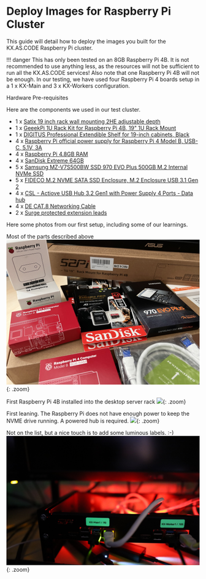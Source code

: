 # Deploy Images for Raspberry Pi Cluster

This guide will detail how to deploy the images you built for the KX.AS.CODE Raspberry Pi cluster.

!!! danger
This has only been tested on an 8GB Raspberry Pi 4B. It is not recommended to use anything less, as the resources will not be sufficient to run all the KX.AS.CODE services! Also note that one Raspberry Pi 4B will not be enough. In our testing, we have used four Raspberry Pi 4 boards setup in a 1 x KX-Main and 3 x KX-Workers configuration.

Hardware Pre-requisites

Here are the components we used in our test cluster.

- 1 x [Satix 19 inch rack wall mounting 2HE adjustable depth](https://www.amazon.de/gp/product/B07PL744NX/ref=ppx_yo_dt_b_asin_title_o05_s01?ie=UTF8&psc=1)
- 1 x [GeeekPi 1U Rack Kit for Raspberry Pi 4B, 19" 1U Rack Mount](https://www.amazon.de/gp/product/B0972928CN/ref=ppx_yo_dt_b_asin_title_o05_s02?ie=UTF8&psc=1)
- 1 x [DIGITUS Professional Extendible Shelf for 19-inch cabinets, Black](https://www.amazon.de/gp/product/B002KTE870/ref=ppx_yo_dt_b_asin_title_o03_s00?ie=UTF8&psc=1)
- 4 x [Raspberry Pi official power supply for Raspberry Pi 4 Model B, USB-C, 5.1V, 3A](https://www.amazon.de/gp/product/B07TMPC9FG/ref=ppx_yo_dt_b_asin_title_o05_s00?ie=UTF8&psc=1)
- 4 x [Raspberry Pi 4.8GB RAM](https://www.amazon.de/gp/product/B089LZ7KB8/ref=ppx_yo_dt_b_asin_title_o04_s00?ie=UTF8&psc=1)
- 4 x [SanDisk Extreme 64GB](https://www.amazon.de/gp/product/B07G3GMRYF/ref=ppx_yo_dt_b_asin_title_o05_s03?ie=UTF8&psc=1)
- 5 x [Samsung MZ-V7S500BW SSD 970 EVO Plus 500GB M.2 Internal NVMe SSD](https://www.amazon.de/gp/product/B07MFBLN7K/ref=ppx_yo_dt_b_asin_title_o05_s04?ie=UTF8&psc=1)
- 5 x [FIDECO M.2 NVME SATA SSD Enclosure, M.2 Enclosure USB 3.1 Gen 2](https://www.amazon.de/gp/product/B09WMYKDDW/ref=ppx_yo_dt_b_asin_title_o05_s04?ie=UTF8&psc=1)
- 4 x [CSL - Actiove USB Hub 3.2 Gen1 with Power Supply 4 Ports - Data hub](https://www.amazon.de/gp/product/B01E042UH2/ref=ppx_yo_dt_b_asin_title_o01_s00?ie=UTF8&psc=1)
- 4 x [DE CAT.8 Networking Cable](https://www.amazon.de/gp/product/B084C3GN6V/ref=ppx_yo_dt_b_asin_title_o02_s00?ie=UTF8&psc=1)
- 2 x [Surge protected extension leads](https://www.amazon.de/gp/product/B096FHSHVS/ref=ppx_yo_dt_b_asin_title_o00_s00?ie=UTF8&psc=1)

Here some photos from our first setup, including some of our learnings.

Most of the parts described above
![](../assets/images/Raspberry_PI_Setup_1.jpg){: .zoom}

First Raspberry Pi 4B installed into the desktop server rack
![](../assets/images/Raspberry_PI_Setup_2.jpg){: .zoom}

First leaning. The Raspberry Pi does not have enough power to keep the NVME drive running. A powered hub is required. 
![](../assets/images/Raspberry_PI_Setup_3.jpg){: .zoom}

Not on the list, but a nice touch is to add some luminous labels. :-)
![](../assets/images/Raspberry_PI_Setup_4.jpg){: .zoom}


